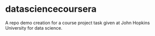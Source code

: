 # datasciencecoursera
A repo demo creation for a course project task given at John Hopkins University for data science. 
